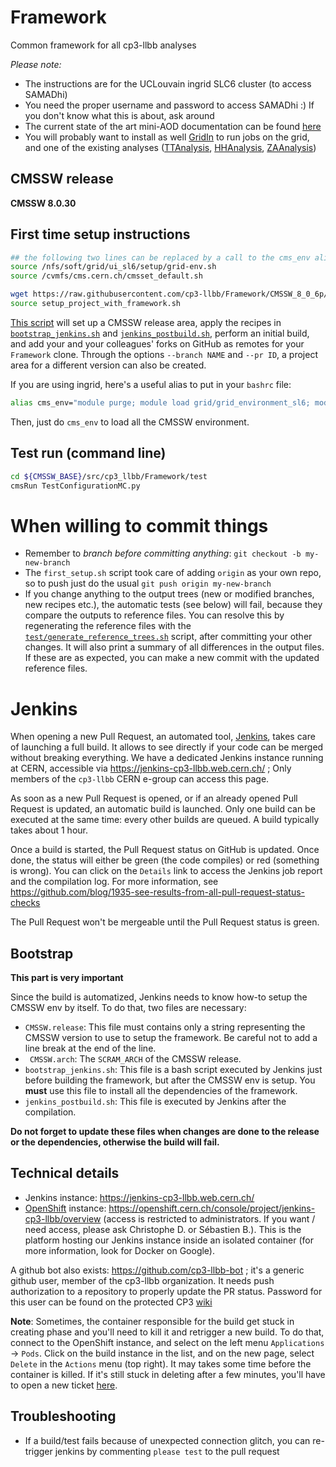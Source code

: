 # Framework
Common framework for all cp3-llbb analyses

*Please note:*
* The instructions are for the UCLouvain ingrid SLC6 cluster (to access SAMADhi)
* You need the proper username and password to access SAMADhi :) If you don't know what this is about, ask around
* The current state of the art mini-AOD documentation can be found [here](https://twiki.cern.ch/twiki/bin/view/CMSPublic/WorkBookMiniAOD2015)
* You will probably want to install as well [GridIn](https://github.com/cp3-llbb/GridIn) to run jobs on the grid, and one of the existing analyses ([TTAnalysis](https://github.com/cp3-llbb/TTAnalysis), [HHAnalysis](https://github.com/cp3-llbb/HHAnalysis), [ZAAnalysis](https://github.com/cp3-llbb/ZAAnalysis))

## CMSSW release

**CMSSW 8.0.30**

## First time setup instructions

```bash
## the following two lines can be replaced by a call to the cms_env alias (see below)
source /nfs/soft/grid/ui_sl6/setup/grid-env.sh
source /cvmfs/cms.cern.ch/cmsset_default.sh

wget https://raw.githubusercontent.com/cp3-llbb/Framework/CMSSW_8_0_6p/setup_project_with_framework.sh
source setup_project_with_framework.sh
```

[This script](setup_project_with_framework.sh) will set up a CMSSW release area, apply the recipes in [``bootstrap_jenkins.sh``](bootstrap_jenkins.sh) and [``jenkins_postbuild.sh``](jenkins_postbuild.sh), perform an initial build, and add your and your colleagues' forks on GitHub as remotes for your ``Framework`` clone.
Through the options `--branch NAME` and `--pr ID`, a project area for a different version can also be created.

If you are using ingrid, here's a useful alias to put in your ``bashrc`` file:

```bash
alias cms_env="module purge; module load grid/grid_environment_sl6; module load crab/crab3; module load cms/cmssw; module load slurm/slurm_utils;"
```

Then, just do ``cms_env`` to load all the CMSSW environment.

## Test run (command line)

```bash
cd ${CMSSW_BASE}/src/cp3_llbb/Framework/test
cmsRun TestConfigurationMC.py
```

# When willing to commit things
  * Remember to *branch before committing anything*: ```git checkout -b my-new-branch```
  * The ```first_setup.sh``` script took care of adding ```origin``` as your own repo, so to push just do the usual ```git push origin my-new-branch```
  * If you change anything to the output trees (new or modified branches, new recipes etc.), the automatic tests (see below) will fail, because they compare the outputs to reference files.
    You can resolve this by regenerating the reference files with the [`test/generate_reference_trees.sh`](test/generate_reference_trees.sh) script, after committing your other changes.
    It will also print a summary of all differences in the output files. If these are as expected, you can make a new commit with the updated reference files.

# Jenkins

When opening a new Pull Request, an automated tool, [Jenkins](https://jenkins-ci.org/), takes care of launching a full build. It allows to see directly if your code can be merged without breaking everything. We have a dedicated Jenkins instance running at CERN, accessible via https://jenkins-cp3-llbb.web.cern.ch/ ; Only members of the ``cp3-llbb`` CERN e-group can access this page.

As soon as a new Pull Request is opened, or if an already opened Pull Request is updated, an automatic build is launched. Only one build can be executed at the same time: every other builds are queued. A build typically takes about 1 hour.

Once a build is started, the Pull Request status on GitHub is updated. Once done, the status will either be green (the code compiles) or red (something is wrong). You can click on the ``Details`` link to access the Jenkins job report and the compilation log. For more information, see https://github.com/blog/1935-see-results-from-all-pull-request-status-checks

The Pull Request won't be mergeable until the Pull Request status is green.

## Bootstrap

**This part is very important**

Since the build is automatized, Jenkins needs to know how-to setup the CMSSW env by itself. To do that, two files are necessary:

 - ``CMSSW.release``: This file must contains only a string representing the CMSSW version to use to setup the framework. Be careful not to add a line break at the end of the line.
 - `` CMSSW.arch``: The ``SCRAM_ARCH`` of the CMSSW release.
 - ``bootstrap_jenkins.sh``: This file is a bash script executed by Jenkins just before building the framework, but after the CMSSW env is setup. You **must** use this file to install all the dependencies of the framework.
 - ``jenkins_postbuild.sh``: This file is executed by Jenkins after the compilation.

**Do not forget to update these files when changes are done to the release or the dependencies, otherwise the build will fail.**

## Technical details

 - Jenkins instance: https://jenkins-cp3-llbb.web.cern.ch/
 - [OpenShift](https://www.openshift.com/) instance: https://openshift.cern.ch/console/project/jenkins-cp3-llbb/overview (access is restricted to administrators. If you want / need access, please ask Christophe D. or Sébastien B.). This is the platform hosting our Jenkins instance inside an isolated container (for more information, look for Docker on Google).

A github bot also exists: https://github.com/cp3-llbb-bot ; it's a generic github user, member of the cp3-llbb organization. It needs push authorization to a repository to properly update the PR status. Password for this user can be found on the protected CP3 [wiki](https://cp3.irmp.ucl.ac.be/projects/cp3admin/wiki/UsersPage/Private/Physics/Exp/llbb)

**Note**: Sometimes, the container responsible for the build get stuck in creating phase and you'll need to kill it and retrigger a new build. To do that, connect to the OpenShift instance, and select on the left menu `Applications` → `Pods`. Click on the build instance in the list, and on the new page, select `Delete` in the `Actions` menu (top right). It may takes some time before the container is killed. If it's still stuck in deleting after a few minutes, you'll have to open a new ticket [here](https://cern.service-now.com/service-portal/service-element.do?name=PaaS-Web-App).

## Troubleshooting

  - If a build/test fails because of unexpected connection glitch, you can re-trigger jenkins by commenting `please test` to the pull request
